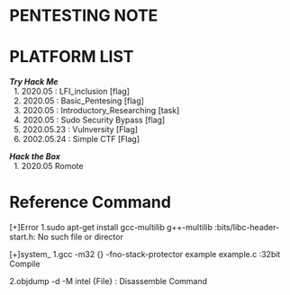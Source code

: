 # PENTESTING NOTE

# PLATFORM LIST
***Try Hack Me***  <br>
&nbsp; 1. 2020.05 : LFI_inclusion [flag] <br>
&nbsp; 2. 2020.05 : Basic_Pentesing [flag]<br>
&nbsp; 3. 2020.05 : Introductory_Researching [task]<br>
&nbsp; 4. 2020.05 : Sudo Security Bypass [flag] <br> 
&nbsp; 5. 2020.05.23 : Vulnversity [Flag] <br>
&nbsp; 6. 2002.05.24 : Simple CTF [Flag] <br>

***Hack the Box*** <br>
&nbsp; 1. 2020.05 Romote <br>

# Reference Command

[+]Error
1.sudo apt-get install gcc-multilib g++-multilib
:bits/libc-header-start.h: No such file or director

[+]system_
1.gcc -m32 {} -fno-stack-protector example example.c
:32bit Compile

2.objdump -d -M intel {File}
: Disassemble Command

